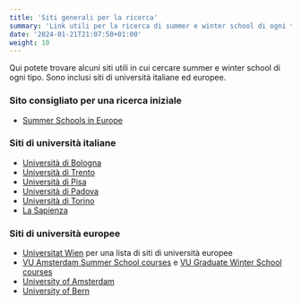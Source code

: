 ```yaml
---
title: 'Siti generali per la ricerca'
summary: 'Link utili per la ricerca di summer e winter school di ogni tipo. Sono inclusi siti di università italiane ed europee.'
date: '2024-01-21T21:07:50+01:00'
weight: 10
---
```


Qui potete trovare alcuni siti utili in cui cercare summer e winter school di ogni tipo. Sono inclusi siti di università italiane ed europee.

### Sito consigliato per una ricerca iniziale
- [Summer Schools in Europe](https://www.summerschoolsineurope.eu/)

### Siti di università italiane
- [Università di Bologna](https://www.unibo.it/en/study/phd-professional-masters-specialisation-schools-and-other-programmes/summer-and-winter-schools/open-calls)
- [Università di Trento](https://international.unitn.it/incoming/summer-and-winter-schools)
- [Università di Pisa](https://www.unipi.it/summerschool)
- [Università di Padova](https://www.unipd.it/en/summer-winter-schools)
- [Università di Torino](https://en.unito.it/studying-unito/programs/summer-and-winter-schools)
- [La Sapienza](https://www.uniroma1.it/it/pagina/elenco-summer-winter-school)

### Siti di università europee
- [Universitat Wien](https://international.univie.ac.at/en/summer-and-winter-schools/schools-at-partner-universities/europe/) per una lista di siti di università europee
- [VU Amsterdam Summer School courses](https://vu.nl/en/education/summerschool/courses) e [VU Graduate Winter School courses](https://vu.nl/en/education/vu-graduate-winter-school/courses-programmes)
- [University of Amsterdam](https://summerschool.uva.nl/)
- [University of Bern](https://www.unibe.ch/studies/programs/summer___winter_schools/index_eng.html)

#